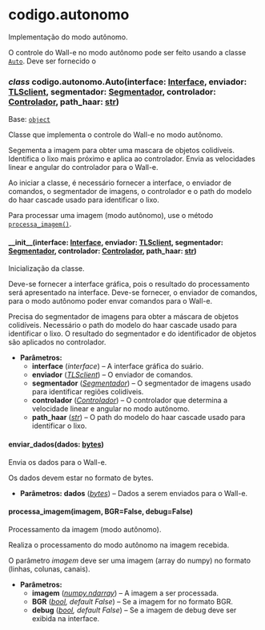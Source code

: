 <a id="module-codigo.autonomo"></a>

<a id="codigo-autonomo"></a>

# codigo.autonomo

Implementação do modo autônomo.

O controle do Wall-e no modo autônomo pode ser feito usando a classe [`Auto`](#codigo.autonomo.Auto). Deve ser fornecido o

<a id="codigo.autonomo.Auto"></a>

### *class* codigo.autonomo.Auto(interface: [Interface](codigo.interface.modulos.interface.md#codigo.interface.modulos.interface.Interface), enviador: [TLSclient](codigo.interface.modulos.TLSstream.md#codigo.interface.modulos.TLSstream.TLSclient), segmentador: [Segmentador](codigo.segmentacao.modulos.interpretador.md#codigo.segmentacao.modulos.interpretador.Segmentador), controlador: [Controlador](codigo.controlador.modulos.controlador.md#codigo.controlador.modulos.controlador.Controlador), path_haar: [str](https://docs.python.org/3/library/stdtypes.html#str))

Base: [`object`](https://docs.python.org/3/library/functions.html#object)

Classe que implementa o controle do Wall-e no modo autônomo.

Segementa a imagem para obter uma mascara de objetos colidíveis. Identifica o lixo mais próximo e aplica ao controlador.
Envia as velocidades linear e angular do controlador para o Wall-e.

Ao iniciar a classe, é necessário fornecer a interface, o enviador de comandos, o
segmentador de imagens, o controlador e o path do modelo do haar cascade usado para identificar o lixo.

Para processar uma imagem (modo autônomo), use o método [`processa_imagem()`](#codigo.autonomo.Auto.processa_imagem).

<a id="codigo.autonomo.Auto.__init__"></a>

#### \_\_init_\_(interface: [Interface](codigo.interface.modulos.interface.md#codigo.interface.modulos.interface.Interface), enviador: [TLSclient](codigo.interface.modulos.TLSstream.md#codigo.interface.modulos.TLSstream.TLSclient), segmentador: [Segmentador](codigo.segmentacao.modulos.interpretador.md#codigo.segmentacao.modulos.interpretador.Segmentador), controlador: [Controlador](codigo.controlador.modulos.controlador.md#codigo.controlador.modulos.controlador.Controlador), path_haar: [str](https://docs.python.org/3/library/stdtypes.html#str))

Inicialização da classe.

Deve-se fornecer a interface gráfica, pois o resultado do processamento será apresentado na interface.
Deve-se fornecer, o enviador de comandos, para o modo autônomo poder envar comandos para o Wall-e.

Precisa do segmentador de imagens para obter a máscara de objetos colidíveis. Necessário o path do
modelo do haar cascade usado para identificar o lixo. O resultado do segmentador e do identificador de objetos
são aplicados no controlador.

* **Parâmetros:**
  * **interface** (*interface*) – A interface gráfica do suário.
  * **enviador** ([*TLSclient*](codigo.interface.modulos.TLSstream.md#codigo.interface.modulos.TLSstream.TLSclient)) – O enviador de comandos.
  * **segmentador** ([*Segmentador*](codigo.segmentacao.modulos.interpretador.md#codigo.segmentacao.modulos.interpretador.Segmentador)) – O segmentador de imagens usado para identificar regiões colidíveis.
  * **controlador** ([*Controlador*](codigo.controlador.modulos.controlador.md#codigo.controlador.modulos.controlador.Controlador)) – O controlador que determina a velocidade linear e angular no modo autônomo.
  * **path_haar** ([*str*](https://docs.python.org/3/library/stdtypes.html#str)) – O path do modelo do haar cascade usado para identificar o lixo.

<a id="codigo.autonomo.Auto.enviar_dados"></a>

#### enviar_dados(dados: [bytes](https://docs.python.org/3/library/stdtypes.html#bytes))

Envia os dados para o Wall-e.

Os dados devem estar no formato de bytes.

* **Parâmetros:**
  **dados** ([*bytes*](https://docs.python.org/3/library/stdtypes.html#bytes)) – Dados a serem enviados para o Wall-e.

<a id="codigo.autonomo.Auto.processa_imagem"></a>

#### processa_imagem(imagem, BGR=False, debug=False)

Processamento da imagem (modo autônomo).

Realiza o processamento do modo autônomo na imagem recebida.

O parâmetro *imagem* deve ser uma imagem (array do numpy) no formato (linhas, colunas, canais).

* **Parâmetros:**
  * **imagem** ([*numpy.ndarray*](https://numpy.org/doc/stable/reference/generated/numpy.ndarray.html#numpy.ndarray)) – A imagem a ser processada.
  * **BGR** ([*bool*](https://docs.python.org/3/library/functions.html#bool)*,* *default False*) – Se a imagem for no formato BGR.
  * **debug** ([*bool*](https://docs.python.org/3/library/functions.html#bool)*,* *default False*) – Se a imagem de debug deve ser exibida na interface.
